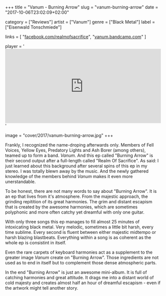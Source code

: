 +++
title = "Vanum - Burning Arrow"
slug = "vanum-burning-arrow"
date = "2017-10-06T23:02:09+02:00"

category = ["Reviews"]
artist = ["Vanum"]
genre = ["Black Metal"]
label = ["Eisenwald Tonschmiede"]

links = [
    "[facebook.com/realmofsacrifice](https://www.facebook.com/realmofsacrifice)",
    "[vanum.bandcamp.com](https://vanum.bandcamp.com)"
]

player = '<iframe style="border: 0; width: 100%; height: 241px;" src="https://bandcamp.com/EmbeddedPlayer/album=815320170/size=large/bgcol=333333/linkcol=ffffff/artwork=none/transparent=true/" seamless></iframe>'

image = "cover/2017/vanum-burning-arrow.jpg"
+++

Frankly, I recognized the name-droping afterwards only. Members of Fell Voices, Yellow Eyes, Predatory Lights and Ash Borer (among others), teamed up to form a band. *Vanum*. And this ep called "Burning Arrow" is their second output after a full-length called "Realm Of Sacrifice". As said: I just learned about this background after several spins of this ep in my stereo. I was totally blewn away by the music. And the newly gathered knowledge of the members behind *Vanum* makes it even more unerstandable.

To be honest, there are not many words to say about "Burning Arrow". It is an ep that lives from it's atmosphere. From the majestic approach, the grinding repitition of its great harmonies. The grim and distant escapism that is created by the awesome harmonies, which are sometimes polyphonic and more often catchy yet dreamful with only one guitar.

With only three songs this ep manages to fill almost 25 minutes of intoxicating black metal. Very melodic, sometimes a little bit harsh, every time sublime. Every second is fluent between either majestic midtempo or harsh blazing blastbeats. Everything within a song is as coherent as the whole ep is consistint in itself.

Even the rare carpets of keyboard harmonies act as a supplement to the greater image *Vanum* create on "Burning Arrow". Those ingredients are not used as to end in itself but to complement those dense atmospheric parts.

In the end "Burning Arrow" is just an awesome mini-album. It is full of catching harmonies and great attitude. It drags me into a distant world of cold majesty and creates almost half an hour of dreamful escapism - even if the artwork might tell another story.
